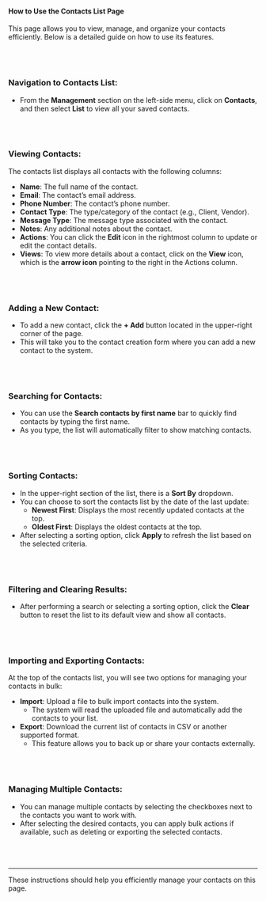 <!-- ---
title: "How to Use the Contacts List Page"
--- -->
#### **How to Use the Contacts List Page**  

This page allows you to view, manage, and organize your contacts efficiently. Below is a detailed guide on how to use its features.
<br></br>
<br></br>

### **Navigation to Contacts List**:

- From the **Management** section on the left-side menu, click on **Contacts**, and then select **List** to view all your saved contacts.
<br></br>
<br></br>

### **Viewing Contacts**:

The contacts list displays all contacts with the following columns:

- **Name**: The full name of the contact.
- **Email**: The contact’s email address.
- **Phone Number**: The contact’s phone number.
- **Contact Type**: The type/category of the contact (e.g., Client, Vendor).
- **Message Type**: The message type associated with the contact.
- **Notes**: Any additional notes about the contact.
- **Actions**: You can click the **Edit** icon in the rightmost column to update or edit the contact details.
- **Views**: To view more details about a contact, click on the **View** icon, which is the **arrow icon** pointing to the right in the Actions column.
<br></br>
<br></br>

### **Adding a New Contact**:

- To add a new contact, click the **+ Add** button located in the upper-right corner of the page.
- This will take you to the contact creation form where you can add a new contact to the system.
<br></br>
<br></br>

### **Searching for Contacts**:

- You can use the **Search contacts by first name** bar to quickly find contacts by typing the first name.
- As you type, the list will automatically filter to show matching contacts.
<br></br>
<br></br>

### **Sorting Contacts**:

- In the upper-right section of the list, there is a **Sort By** dropdown.
- You can choose to sort the contacts list by the date of the last update:
  - **Newest First**: Displays the most recently updated contacts at the top.
  - **Oldest First**: Displays the oldest contacts at the top.
- After selecting a sorting option, click **Apply** to refresh the list based on the selected criteria.
<br></br>
<br></br>

### **Filtering and Clearing Results**:

- After performing a search or selecting a sorting option, click the **Clear** button to reset the list to its default view and show all contacts.
<br></br>
<br></br>

### **Importing and Exporting Contacts**:

At the top of the contacts list, you will see two options for managing your contacts in bulk:

- **Import**: Upload a file to bulk import contacts into the system.
  - The system will read the uploaded file and automatically add the contacts to your list.
- **Export**: Download the current list of contacts in CSV or another supported format.
  - This feature allows you to back up or share your contacts externally.
  <br></br>
<br></br>

### **Managing Multiple Contacts**:

- You can manage multiple contacts by selecting the checkboxes next to the contacts you want to work with.
- After selecting the desired contacts, you can apply bulk actions if available, such as deleting or exporting the selected contacts.
<br></br>
<br></br>

---

These instructions should help you efficiently manage your contacts on this page.

